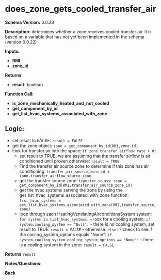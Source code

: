 # does_zone_gets_cooled_transfer_air
**Schema Version:** 0.0.23

**Description:** determines whether a zone receives cooled transfer air.  It is based on a variable that has not yet been implemented in the schema (version 0.0.22)

**Inputs:**
- **RMI**
- **zone_id**

**Returns:**  
- **result**: boolean
 
**Function Call:**
- **is_zone_mechanically_heated_and_not_cooled**
- **get_component_by_id**
- **get_list_hvac_systems_associated_with_zone**

## Logic:
- set result to FALSE: `result = FALSE`
- get the zone object: `zone = get_component_by_id(RMI,zone_id)`
- look for transfer air into the space: `if zone.transfer_airflow_rate > 0:`
    - set result to TRUE, we are assuming that the transfer airflow is air conditioned until proven otherwise: `result = TRUE` 
    - Find the transfer air source zone to determine if this zone has air conditioning: `transfer_air_source_zone_id = zone.transfer_airflow_source_zone`
    - get the transfer source zone: `transfer_source_zone = get_component_by_id(RMI,transfer_air_source_zone_id)`
    - get the hvac systems serving the zone by using the get_list_hvac_systems_associated_with_zone function: `list_hvac_systems = get_list_hvac_systems_associated_with_zone(RMI,transfer_source_zone)`
  	- loop through each HeatingVentilatingAirconditionsSystem system: `for system in list_hvac_systems:`
		  	- look for a cooling system: `if system.cooling_system == "Null":`
			  	- there is no cooling system, set result to TRUE: `result = FALSE`
			  - otherwise: `else:`
				  - check to see if the cooling_system_options equals "None": `if system.cooling_system.cooling_system_options == "None":`
					  - there is a cooling system in the zone: `result = FALSE`


**Returns** `result`


**Notes/Questions:**  

**[Back](../_toc.md)**
